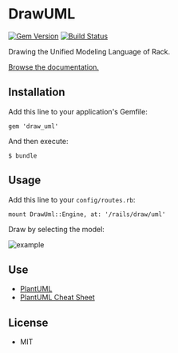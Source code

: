 # DrawUML

[![Gem Version](https://badge.fury.io/rb/draw_uml.png)](https://rubygems.org/gems/draw_uml) [![Build Status](https://travis-ci.org/ogom/draw_uml.png?branch=master)](https://travis-ci.org/ogom/draw_uml)

Drawing the Unified Modeling Language of Rack.

[Browse the documentation.](http://ogom.github.io/draw_uml/docs)

## Installation

Add this line to your application's Gemfile:

```
gem 'draw_uml'
```

And then execute:

```
$ bundle
```

## Usage

Add this line to your `config/routes.rb`:

```
mount DrawUml::Engine, at: '/rails/draw/uml'
```

Draw by selecting the model:

![example](http://ogom.github.io/draw_uml/assets/img/example.png)

## Use

* [PlantUML](http://plantuml.sourceforge.net)
* [PlantUML Cheat Sheet](http://ogom.github.io/draw_uml/plantuml)

## License

* MIT
